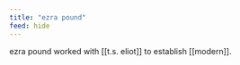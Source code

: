 ```yaml
---
title: "ezra pound"
feed: hide
---
```


ezra pound worked with [[t.s. eliot]] to establish [[modern]]. 